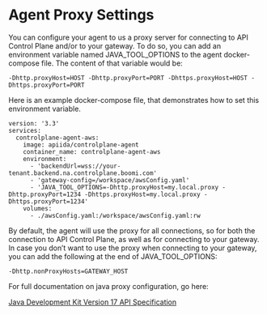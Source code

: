 # Agent Proxy Settings

<head>
  <meta name="guidename" content="API Management"/>
  <meta name="context" content="GUID-1da238c0-76d4-4634-9b8f-5d48988c0efc"/>
</head>

You can configure your agent to us a proxy server for connecting to API Control Plane and/or to your gateway. To do so, you can add an environment variable named JAVA_TOOL_OPTIONS to the agent docker-compose file. The content of that variable would be:

```
-Dhttp.proxyHost=HOST -Dhttp.proxyPort=PORT -Dhttps.proxyHost=HOST -Dhttps.proxyPort=PORT
```

Here is an example docker-compose file, that demonstrates how to set this environment variable.

```
version: '3.3'
services:
  controlplane-agent-aws:
    image: apiida/controlplane-agent
    container_name: controlplane-agent-aws
    environment:
      - 'backendUrl=wss://your-tenant.backend.na.controlplane.boomi.com'
      - 'gateway-config=/workspace/awsConfig.yaml'
      - 'JAVA_TOOL_OPTIONS=-Dhttp.proxyHost=my.local.proxy -Dhttp.proxyPort=1234 -Dhttps.proxyHost=my.local.proxy -Dhttps.proxyPort=1234'
    volumes:
      - ./awsConfig.yaml:/workspace/awsConfig.yaml:rw

```

By default, the agent will use the proxy for all connections, so for both the connection to API Control Plane, as well as for connecting to your gateway. In case you don’t want to use the proxy when connecting to your gateway, you can add the following at the end of JAVA_TOOL_OPTIONS:

`-Dhttp.nonProxyHosts=GATEWAY_HOST`

For full documentation on java proxy configuration, go here:

[Java Development Kit Version 17 API Specification](https://docs.oracle.com/en/java/javase/17/docs/api/java.base/java/net/doc-files/net-properties.html)

